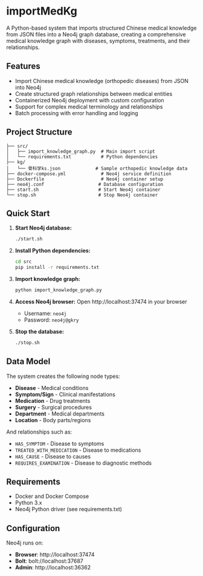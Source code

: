 # importMedKg

A Python-based system that imports structured Chinese medical knowledge from JSON files into a Neo4j graph database, creating a comprehensive medical knowledge graph with diseases, symptoms, treatments, and their relationships.

## Features

- Import Chinese medical knowledge (orthopedic diseases) from JSON into Neo4j
- Create structured graph relationships between medical entities
- Containerized Neo4j deployment with custom configuration
- Support for complex medical terminology and relationships
- Batch processing with error handling and logging

## Project Structure

```
├── src/
│   ├── import_knowledge_graph.py  # Main import script
│   └── requirements.txt           # Python dependencies
├── kg/
│   └── 骨科学ks.json             # Sample orthopedic knowledge data
├── docker-compose.yml             # Neo4j service definition
├── Dockerfile                     # Neo4j container setup
├── neo4j.conf                    # Database configuration
├── start.sh                      # Start Neo4j container
└── stop.sh                       # Stop Neo4j container
```

## Quick Start

1. **Start Neo4j database:**
   ```bash
   ./start.sh
   ```

2. **Install Python dependencies:**
   ```bash
   cd src
   pip install -r requirements.txt
   ```

3. **Import knowledge graph:**
   ```bash
   python import_knowledge_graph.py
   ```

4. **Access Neo4j browser:**
   Open http://localhost:37474 in your browser
   - Username: `neo4j`
   - Password: `neo4j@gkry`

5. **Stop the database:**
   ```bash
   ./stop.sh
   ```

## Data Model

The system creates the following node types:
- **Disease** - Medical conditions
- **Symptom/Sign** - Clinical manifestations
- **Medication** - Drug treatments
- **Surgery** - Surgical procedures
- **Department** - Medical departments
- **Location** - Body parts/regions

And relationships such as:
- `HAS_SYMPTOM` - Disease to symptoms
- `TREATED_WITH_MEDICATION` - Disease to medications
- `HAS_CAUSE` - Disease to causes
- `REQUIRES_EXAMINATION` - Disease to diagnostic methods

## Requirements

- Docker and Docker Compose
- Python 3.x
- Neo4j Python driver (see requirements.txt)

## Configuration

Neo4j runs on:
- **Browser**: http://localhost:37474
- **Bolt**: bolt://localhost:37687
- **Admin**: http://localhost:36362